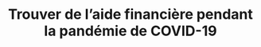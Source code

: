 ---
title: Trouver de l’aide financière pendant la pandémie de COVID-19
translationKey: benefits-finder
description: >-
  Outil en ligne permettant aux personnes de trouver et de comprendre rapidement à quelle aide financière elles sont admissibles pendant la pandémie de COVID-19.
product-url: https://covid-prestations.alpha.canada.ca/fr/debut
phase: alpha
contact:
  - email: CDS-SNC@tbs-sct.gc.ca
    name: CDS-SNC@tbs-sct.gc.ca
partners:
  - name: Service Canada
    url: 'https://covid-prestations.alpha.canada.ca/fr/debut'
status: past
onhomepage: false
links: 
  - name: GitHub
    url: 'https://github.com/cds-snc/c19-benefits-node'
---